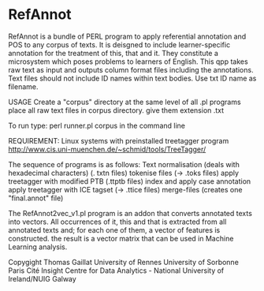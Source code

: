 # RefAnnot
RefAnnot is a bundle of PERL program to apply referential annotation and POS to any corpus of texts. It is deisgned to include learner-specific annotation for the treatment of this, that and it. They constitute a microsystem which poses problems to learners of English.
This qpp takes raw text as input and outputs column format files including the annotations.
Text files should not include ID names within text bodies. Use txt ID name as filename.
 
USAGE 
Create a "corpus" directory at the same level of all .pl programs
place all raw text files in corpus directory. give them extension .txt

To run type: perl runner.pl corpus in the command line

REQUIREMENT:
Linux systems with preinstalled treetagger program http://www.cis.uni-muenchen.de/~schmid/tools/TreeTagger/
 
The sequence of programs is as follows:
Text normalisation (deals with hexadecimal characters) (. txtn files)
tokenise files (-> .toks files)
apply treetagger with modified PTB (.ttptb files)
index and apply case annotation 
apply treetagger with ICE tagset (-> .ttice files)
merge-files (creates one "final.annot" file)

The RefAnnot2vec_v1.pl program is an addon that converts annotated texts into vectors. All occurrences of it, this and that is extracted from all annotated texts and; for each one of them, a vector of features is constructed. the result is a vector matrix that can be used in Machine Learning analysis.

Copygight Thomas Gaillat 
University of Rennes
University of Sorbonne Paris Cité
Insight Centre for Data Analytics - National University of Ireland/NUIG Galway


